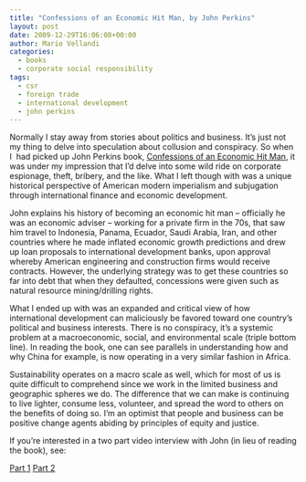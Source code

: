 ```yaml
---
title: "Confessions of an Economic Hit Man, by John Perkins"
layout: post
date: 2009-12-29T16:06:08+00:00
author: Mario Vellandi
categories:
  - books
  - corporate social responsibility
tags:
  - csr
  - foreign trade
  - international development
  - john perkins
---
```

Normally I stay away from stories about politics and business. It&#8217;s just not my thing to delve into speculation about collusion and conspiracy. So when I  had picked up John Perkins book, <a href="http://www.amazon.com/gp/product/0452287081?ie=UTF8&tag=melodinmarke-20&linkCode=as2&camp=1789&creative=390957&creativeASIN=0452287081">Confessions of an Economic Hit Man</a>, it was under my impression that I&#8217;d delve into some wild ride on corporate espionage, theft, bribery, and the like. What I left though with was a unique historical perspective of American modern imperialism and subjugation through international finance and economic development.

John explains his history of becoming an economic hit man &#8211; officially he was an economic adviser &#8211; working for a private firm in the 70s, that saw him travel to Indonesia, Panama, Ecuador, Saudi Arabia, Iran, and other countries where he made inflated economic growth predictions and drew up loan proposals to international development banks, upon approval whereby American engineering and construction firms would receive contracts. However, the underlying strategy was to get these countries so far into debt that when they defaulted, concessions were given such as natural resource mining/drilling rights.

What I ended up with was an expanded and critical view of how international development can maliciously be favored toward one country&#8217;s political and business interests. There is no conspiracy, it&#8217;s a systemic problem at a macroeconomic, social, and environmental scale (triple bottom line). In reading the book, one can see parallels in understanding how and why China for example, is now operating in a very similar fashion in Africa.

Sustainability operates on a macro scale as well, which for most of us is quite difficult to comprehend since we work in the limited business and geographic spheres we do. The difference that we can make is continuing to live lighter, consume less, volunteer, and spread the word to others on the benefits of doing so. I&#8217;m an optimist that people and business can be positive change agents abiding by principles of equity and justice.

If you&#8217;re interested in a two part video interview with John (in lieu of reading the book), see:

[Part 1](http://www.youtube.com/watch?v=yTbdnNgqfs8)
[Part 2](http://www.youtube.com/watch?v=29GhXsx7-Rs)

